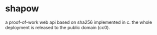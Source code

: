# shapow
a proof-of-work web api based on sha256 implemented in c. the whole deployment is released to the public domain (cc0).
